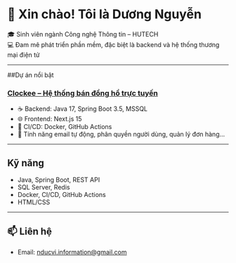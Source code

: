 # 👋 Xin chào! Tôi là Dương Nguyễn

🎓 Sinh viên ngành Công nghệ Thông tin – HUTECH  
💻 Đam mê phát triển phần mềm, đặc biệt là backend và hệ thống thương mại điện tử

---

##Dự án nổi bật

### [Clockee – Hệ thống bán đồng hồ trực tuyến](https://github.com/duvnguyen/clockee)
- ☕ Backend: Java 17, Spring Boot 3.5, MSSQL
- 🌐 Frontend: Next.js 15
- 🐳 CI/CD: Docker, GitHub Actions
- 📧 Tính năng email tự động, phân quyền người dùng, quản lý đơn hàng...

---

## Kỹ năng

- Java, Spring Boot, REST API
- SQL Server, Redis
- Docker, CI/CD, GitHub Actions
- HTML/CSS

---

## 📫 Liên hệ
- Email: nducvi.information@gmail.com

